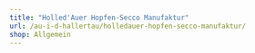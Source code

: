 ```yaml
---
title: "Holled'Auer Hopfen-Secco Manufaktur"
url: /au-i-d-hallertau/holledauer-hopfen-secco-manufaktur/
shop: Allgemein
---
```

